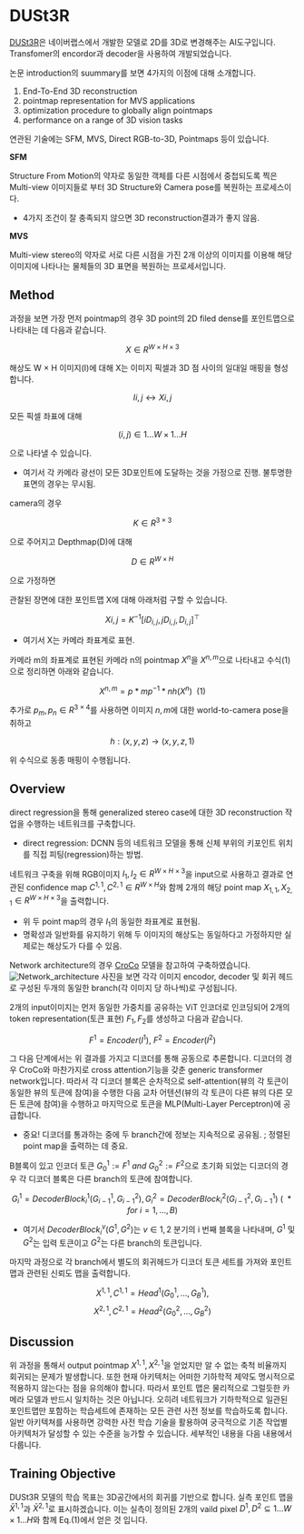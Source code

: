# DUSt3R

[DUSt3R](https://github.com/naver/dust3r)은 네이버랩스에서 개발한 모델로 2D를 3D로 변경해주는 AI도구입니다.
Transfomer의 encordor과 decoder을 사용하여 개발되었습니다.

논문 introduction의 suummary를 보면 4가지의 이점에 대해 소개합니다.

1. End-To-End 3D reconstruction
2. pointmap representation for MVS applications
3. optimization procedure to globally align pointmaps
4. performance on a range of 3D vision tasks

연관된 기술에는 SFM, MVS, Direct RGB-to-3D, Pointmaps 등이 있습니다.

**SFM**

Structure From Motion의 약자로 동일한 객체를 다른 시점에서 중첩되도록 찍은 Multi-view 이미지들로 부터 3D Structure와 Camera pose를 복원하는 프로세스이다.

- 4가지 조건이 잘 충족되지 않으면 3D reconstruction결과가 좋지 않음.

**MVS**

Multi-view stereo의 약자로 서로 다른 시점을 가진 2개 이상의 이미지를 이용해 해당 이미지에 나타나는 물체들의 3D 표면을 복원하는 프로세서입니다.

## Method

과정을 보면 가장 먼저 pointmap의 경우
3D point의 2D filed dense를 포인트맵으로 나타내는 데 다음과 같습니다.

$$ X ∈ R^{W×H×3} $$

해상도 W × H 이미지(I)에 대해 X는 이미지 픽셀과 3D 점 사이의 일대일 매핑을 형성합니다.

$$ Ii,j ↔ Xi,j $$

모든 픽셀 좌표에 대해

$$ (i, j) ∈ {1 . . . W} × {1 . . . H} $$

으로 나타낼 수 있습니다.

- 여기서 각 카메라 광선이 모든 3D포인트에 도달하는 것을 가정으로 진행. 불투명한 표면의 경우는 무시됨.

camera의 경우

$$ K ∈ R^{3×3} $$

으로 주어지고
Depthmap(D)에 대해

$$ D ∈ R^{W×H} $$

으로 가정하면

관찰된 장면에 대한 포인트맵 X에 대해 아래처럼 구할 수 있습니다.

$$ Xi,j = K^{−1} [iD_{i,j} , jD_{i,j} , D_{i,j}]^⊤ $$

- 여기서 X는 카메라 좌표계로 표현.

카메라 m의 좌표계로 표현된 카메라 n의 pointmap $X^n$을 $X^{n,m}$으로 나타내고 수식(1)으로 정리하면 아래와 같습니다.

$$ X^{n,m}=p*{m}p^{-1}*{n}h(X^n) \ \ (1) $$

추가로 $p_m,p_n ∈ R^{3×4}$를 사용하면 이미지 $n,m$에 대한 world-to-camera pose을 취하고

$$ h : (x,y,z) → (x, y, z, 1) $$

위 수식으로 동종 매핑이 수행됩니다.

## Overview

direct regression을 통해 generalized stereo case에 대한 3D reconstruction 작업을 수행하는 네트워크를 구축합니다.

- direct regression: DCNN 등의 네트워크 모델을 통해 신체 부위의 키포인트 위치를 직접 피팅(regression)하는 방법.

네트워크 구축을 위해 RGB이미지 $I_1,I_2 ∈ R^{W×H×3}$을 input으로 사용하고 결과로 연관된 confidence map $C^{1,1},C^{2,1} ∈ R^{W×H}$와 함께 2개의 해당 point map $X_{1,1},X_{2,1} ∈ R^{W×H×3}$을 출력합니다.

- 위 두 point map의 경우 $I_1$의 동일한 좌표계로 표현됨.
- 명확성과 일반화를 유지하기 위해 두 이미지의 해상도는 동일하다고 가정하지만 실제로는 해상도가 다를 수 있음.

Network architecture의 경우 [CroCo](https://croco.europe.naverlabs.com/public/index.html) 모델을 참고하여 구축하였습니다.  
![Network_architecture](./Network_architecture.png "Network architecture 시각화")
사진을 보면 각각 이미지 encodor, decoder 및 회귀 헤드로 구성된 두개의 동일한 branch(각 이미지 당 하나씩)로 구성됩니다.

2개의 input이미지는 먼저 동일한 가중치를 공유하는 ViT 인코더로 인코딩되어 2개의 token representation(토큰 표현) $F_1,F_2$를 생성하고 다음과 같습니다.

$$ F^1 = Encoder(I^1),\ F^2 = Encoder(I^2) $$

그 다음 단계에서는 위 결과를 가지고 디코더를 통해 공동으로 추론합니다.
디코더의 경우 CroCo와 마찬가지로 cross attention기능을 갖춘 generic transformer network입니다.
따라서 각 디코더 블록은 순차적으로 self-attention(뷰의 각 토큰이 동일한 뷰의 토큰에 참여)을 수행한 다음 교차 어텐션(뷰의 각 토큰이 다른 뷰의 다른 모든 토큰에 참여)을 수행하고 마지막으로 토큰을 MLP(Multi-Layer Perceptron)에 공급합니다.

- 중요! 디코더를 통과하는 중에 두 branch간에 정보는 지속적으로 공유됨.
  ; 정렬된 point map을 출력하는 데 중요.

B블록이 있고 인코더 토큰 $G^1_0:= F^1 \ and \ G^2_0:= F^2$으로 초기화 되었는 디코더의 경우 각 디코더 블록은 다른 branch의 토큰에 참여합니다.

$$G^1_i = DecoderBlock^1_i(G^1_{i−1}, G^2_{i−1}), G^2_i = DecoderBlock^2_i(G^2_{i−1}, G^1_{i−1}) \ ( \ *for \ i = 1, . . . ,B)$$

- 여기서 $DecoderBlock^v_i(G^1,G^2)$는 $v ∈ {1, 2}$ 분기의 i 번째 블록을 나타내며, $G^1$ 및 $G^2$는 입력 토큰이고 $G^2$는 다른 branch의 토큰입니다.

마지막 과정으로 각 branch에서 별도의 회귀헤드가 디코더 토큰 세트를 가져와 포인트맵과 관련된 신뢰도 맵을 출력합니다.

$$ X^{1,1}, C^{1,1} = Head^1(G^1_0, . . . , G^1_B), $$
$$ X^{2,1}, C^{2,1} = Head^2(G^2_0, . . . , G^2_B) $$

## Discussion

위 과정을 통해서 output pointmap $X^{1,1}, X^{2,1}$을 얻었지만 알 수 없는 축척 비율까지 회귀되는 문제가 발생합니다. 또한 현재 아키텍처는 어떠한 기하학적 제약도 명시적으로 적용하지 않는다는 점을 유의해야 합니다. 따라서 포인트 맵은 물리적으로 그럴듯한 카메라 모델과 반드시 일치하는 것은 아닙니다. 오히려 네트워크가 기하학적으로 일관된 포인트맵만 포함하는 학습세트에 존재하는 모든 관련 사전 정보를 학습하도록 합니다. 일반 아키텍쳐를 사용하면 강력한 사전 학습 기술을 활용하여 궁극적으로 기존 작업별 아키텍처가 달성할 수 있는 수준을 능가할 수 있습니다. 세부적인 내용을 다음 내용에서 다룹니다.

## Training Objective

DUSt3R 모델의 학습 목표는 3D공간에서의 회귀를 기반으로 합니다. 실측 포인트 맵을 ${\bar{X}}^{1,1}$과 $\bar{X}^{2,1}$로 표시하겠습니다. 이는 실측이 정의된 2개의 vaild pixel $D^1, D^2 \subseteq {1 . . . W} × {1 . . . H}$와 함께 Eq.(1)에서 얻은 것 입니다.
